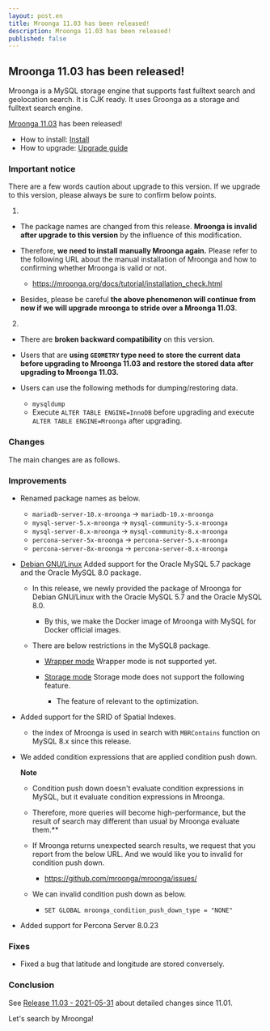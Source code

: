 ```yaml
---
layout: post.en
title: Mroonga 11.03 has been released!
description: Mroonga 11.03 has been released!
published: false
---
```


## Mroonga 11.03 has been released!

Mroonga is a MySQL storage engine that supports fast fulltext search
and geolocation search. It is CJK ready. It uses Groonga as a storage
and fulltext search engine.

[Mroonga 11.03](/docs/news.html#release-11-03) has been released!

* How to install: [Install](/docs/install.html)
* How to upgrade: [Upgrade guide](/docs/upgrade.html)

### Important notice

There are a few words caution about upgrade to this version.
If we upgrade to this version, please always be sure to confirm below points.

1.
  * The package names are changed from this release.
    **Mroonga is invalid after upgrade to this version** by the influence of this modification.

  * Therefore, **we need to install manually Mroonga again.**
    Please refer to the following URL about the manual installation of Mroonga and how to confirming whether Mroonga is valid or not.

    * https://mroonga.org/docs/tutorial/installation_check.html

  * Besides, please be careful **the above phenomenon will continue from now if we will upgrade mroonga to stride over a Mroonga 11.03**.

2.
  * There are **broken backward compatibility** on this version.

  * Users that are **using ``GEOMETRY`` type need to store the current data before upgrading to Mroonga 11.03 and restore the stored data after upgrading to Mroonga 11.03.**

  * Users can use the following methods for dumping/restoring data.

    * ``mysqldump``
    * Execute ``ALTER TABLE ENGINE=InnoDB`` before upgrading and execute ``ALTER TABLE ENGINE=Mroonga`` after upgrading.

### Changes

The main changes are as follows.

### Improvements

* Renamed package names as below.

  * ``mariadb-server-10.x-mroonga`` -> ``mariadb-10.x-mroonga``
  * ``mysql-server-5.x-mroonga`` -> ``mysql-community-5.x-mroonga``
  * ``mysql-server-8.x-mroonga`` -> ``mysql-community-8.x-mroonga``
  * ``percona-server-5x-mroonga`` -> ``percona-server-5.x-mroonga``
  * ``percona-server-8x-mroonga`` -> ``percona-server-8.x-mroonga``

* [Debian GNU/Linux](/docs/install/debian.html) Added support for the Oracle MySQL 5.7 package and the Oracle MySQL 8.0 package.

  * In this release, we newly provided the package of Mroonga for Debian GNU/Linux with the Oracle MySQL 5.7 and the Oracle MySQL 8.0.

    * By this, we make the Docker image of Mroonga with MySQL for Docker official images.

  * There are below restrictions in the MySQL8 package.

    * [Wrapper mode](/docs/tutorial/wrapper.html) Wrapper mode is not supported yet.

    * [Storage mode](/docs/tutorial/storage.html) Storage mode does not support the following feature.

      * The feature of relevant to the optimization.

* Added support for the SRID of Spatial Indexes.

  * the index of Mroonga is used in search with ``MBRContains`` function on MySQL 8.x since this release.

* We added condition expressions that are applied condition push down.

  **Note**

    * Condition push down doesn't evaluate condition expressions in MySQL, but it evaluate condition expressions in Mroonga.

     * Therefore, more queries will become high-performance, but the result of search may different than usual by Mroonga evaluate them.**

     * If Mroonga returns unexpected search results, we request that you report from the below URL. And we would like you to invalid for condition push down.

       * https://github.com/mroonga/mroonga/issues/

     * We can invalid condition push down as below.

       * ``SET GLOBAL mroonga_condition_push_down_type = "NONE"``

*  Added support for Percona Server 8.0.23

### Fixes

* Fixed a bug that latitude and longitude are stored conversely.

### Conclusion

See [Release 11.03 - 2021-05-31](/docs/news.html#release-11-03) about detailed changes since 11.01.

Let's search by Mroonga!
